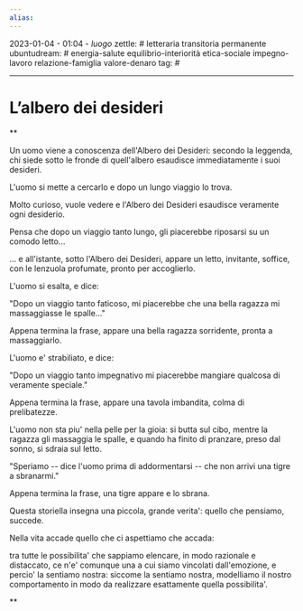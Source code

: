 ```yaml
---
alias: 
---
```

2023-01-04 - 01:04 - *luogo*
zettle: # letteraria transitoria permanente
ubuntudream: # energia-salute equilibrio-interiorità etica-sociale impegno-lavoro relazione-famiglia valore-denaro 
tag: #

---
# L’albero dei desideri

**

Un uomo viene a conoscenza dell'Albero dei Desideri: secondo la leggenda, chi siede sotto le fronde di quell'albero esaudisce immediatamente i suoi desideri.

L'uomo si mette a cercarlo e dopo un lungo viaggio lo trova. 

Molto curioso, vuole vedere e l'Albero dei Desideri esaudisce veramente ogni desiderio.

Pensa che dopo un viaggio tanto lungo, gli piacerebbe riposarsi su un comodo letto...

  

... e all'istante, sotto l'Albero dei Desideri, appare un letto, invitante, soffice, con le lenzuola profumate, pronto per accoglierlo.

  

L'uomo si esalta, e dice:

"Dopo un viaggio tanto faticoso, mi piacerebbe che una bella ragazza mi massaggiasse le spalle..."

Appena termina la frase, appare una bella ragazza sorridente, pronta a massaggiarlo.

  

L'uomo e' strabiliato, e dice:

"Dopo un viaggio tanto impegnativo mi piacerebbe mangiare qualcosa di veramente speciale."

Appena termina la frase, appare una tavola imbandita, colma di prelibatezze.

  

L'uomo non sta piu' nella pelle per la gioia: si butta sul cibo, mentre la ragazza gli massaggia le spalle, e quando ha finito di pranzare, preso dal sonno, si sdraia sul letto.

"Speriamo -- dice l'uomo prima di addormentarsi -- che non arrivi una tigre a sbranarmi."

Appena termina la frase, una tigre appare e lo sbrana.

Questa storiella insegna una piccola, grande verita': quello che pensiamo, succede.

Nella vita accade quello che ci aspettiamo che accada:

tra tutte le possibilita' che sappiamo elencare, in modo razionale e distaccato, ce n'e' comunque una a cui siamo vincolati dall'emozione, e percio' la sentiamo nostra: siccome la sentiamo nostra, modelliamo il nostro comportamento in modo da realizzare esattamente quella possibilita'.

**